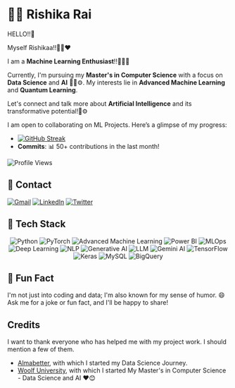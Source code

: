 <!--- Hi there! 👋 I'm Rishika Rai, a passionate Data Scientist and ML Engineer. Let's connect and collaborate! -->

# 👩‍💻 Rishika Rai
HELLO!!🙌

Myself Rishikaa!!👩‍🦳❤️

I am a **Machine Learning Enthusiast**!!🔭👩‍🦳

Currently, I'm pursuing my **Master's in Computer Science** with a focus on **Data Science** and **AI** 👩‍💻⚙️. My interests lie in **Advanced Machine Learning** and **Quantum Learning**. 

Let's connect and talk more about **Artificial Intelligence** and its transformative potential!🔭⚙️

I am open to collaborating on ML Projects. Here’s a glimpse of my progress:

- [![GitHub Streak](https://streak-stats.demolab.com?user=DenverCoder1)](https://git.io/streak-stats)
- **Commits**: 📊 50+ contributions in the last month!

![Profile Views](https://komarev.com/ghpvc/?username=your-username)

## 📧 Contact
[![Gmail](https://img.shields.io/badge/Email-rishikarai70%40gmail.com-red)](mailto:rishikarai70@gmail.com)
[![LinkedIn](https://img.shields.io/badge/LinkedIn-Rishika%20Rai-blue)](https://www.linkedin.com/in/rishika-rai-058520149/)
[![Twitter](https://img.shields.io/badge/Twitter-rishikarai70-blue)](https://twitter.com/rishikarai70)

## 🚀 Tech Stack
<div align="center">
    <img src="https://img.shields.io/badge/-Python-yellow?style=flat&logo=python&logoColor=white" alt="Python" />
    <img src="https://img.shields.io/badge/-PyTorch-yellow?style=flat&logo=pytorch&logoColor=white" alt="PyTorch" />
    <img src="https://img.shields.io/badge/-Advanced%20Machine%20Learning-blue?style=flat" alt="Advanced Machine Learning" />
    <img src="https://img.shields.io/badge/-Power%20BI-yellow?style=flat&logo=microsoft-power-bi&logoColor=white" alt="Power BI" />
    <img src="https://img.shields.io/badge/-MLOps-green?style=flat" alt="MLOps" />
    <img src="https://img.shields.io/badge/-Deep%20Learning-red?style=flat&logo=tensorflow&logoColor=white" alt="Deep Learning" />
    <img src="https://img.shields.io/badge/-NLP-red?style=flat&logo=natural-language-processing&logoColor=white" alt="NLP" />
    <img src="https://img.shields.io/badge/-Generative%20AI-red?style=flat" alt="Generative AI" />
    <img src="https://img.shields.io/badge/-LLM-blue?style=flat" alt="LLM" />
    <img src="https://img.shields.io/badge/-Gemini%20AI-blue?style=flat" alt="Gemini AI" />
    <img src="https://img.shields.io/badge/-TensorFlow-orange?style=flat&logo=tensorflow&logoColor=white" alt="TensorFlow" />
    <img src="https://img.shields.io/badge/-Keras-orange?style=flat&logo=keras&logoColor=white" alt="Keras" />
    <img src="https://img.shields.io/badge/-MySQL-blue?style=flat&logo=mysql&logoColor=white" alt="MySQL" />
    <img src="https://img.shields.io/badge/-BigQuery-blue?style=flat&logo=google-cloud&logoColor=white" alt="BigQuery" />
</div>

## 🌟 Fun Fact
I'm not just into coding and data; I'm also known for my sense of humor. 😄 Ask me for a joke or fun fact, and I'll be happy to share!

## Credits
I want to thank everyone who has helped me with my project work. I should mention a few of them.

- [Almabetter](https://www.almabetter.com/), with which I started my Data Science Journey. 
- [Woolf University](https://woolf.university/), with which I started My Master's in Computer Science - Data Science and AI ❤️😊



